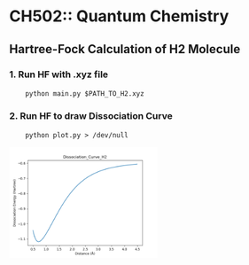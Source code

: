 # CH502:: Quantum Chemistry

## Hartree-Fock Calculation of H2 Molecule

### 1. Run HF with .xyz file
```
    python main.py $PATH_TO_H2.xyz
```

### 2. Run HF to draw Dissociation Curve
```
    python plot.py > /dev/null
```

<img src="https://github.com/WonhoZhung/CH502/blob/main/Hartree-Fock_H2/Dissociation_Curve_H2.png" height="200">
